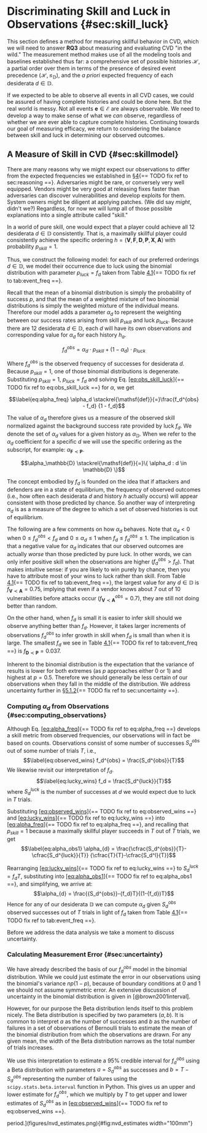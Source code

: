 # Discriminating Skill and Luck in Observations {#sec:skill_luck}

This section defines a method for measuring skillful behavior in
CVD, which we will
need to answer **RQ3** about measuring and evaluating
CVD "in the wild."
The measurement method makes use of all the modeling tools and baselines
established thus far: a comprehensive set of possible histories
$\mathcal{H}$, a partial order over them in terms of the presence of
desired event precedence $(\mathcal{H},\leq_{\mathbb{D}})$, and the *a
priori* expected frequency of each desiderata $d \in \mathbb{D}$.

If we expected to be able to observe all events in all
CVD cases, we could
be assured of having complete histories and could be done here. But the
real world is messy. Not all events $\mathbf{e} \in \mathcal{E}$ are
always observable. We need to develop a way to make sense of what we
*can* observe, regardless of whether we are ever able to capture
complete histories. Continuing towards our goal of measuring efficacy,
we return to considering the balance between skill and luck in
determining our observed outcomes.

## A Measure of Skill in CVD {#sec:skillmodel}

There are many reasons why we might expect our observations to differ
from the expected frequencies we established in
§[4](#sec:reasoning){== TODO fix ref to sec:reasoning ==}.
Adversaries might be rare, or conversely very well equipped. Vendors
might be very good at releasing fixes faster than adversaries can
discover vulnerabilities and develop exploits for them. System owners
might be diligent at applying patches. (We did say *might*, didn't we?)
Regardless, for now we will lump all of those possible explanations into
a single attribute called "skill."

In a world of pure skill, one would expect that a player could achieve
all 12 desiderata $d \in \mathbb{D}$ consistently. That is, a maximally
skillful player could consistently achieve the specific ordering
$h=(\mathbf{V},\mathbf{F},\mathbf{D},\mathbf{P},\mathbf{X},\mathbf{A})$
with probability $p_{skill} = 1$.

Thus, we construct the following model: for each of our preferred
orderings $d \in \mathbb{D}$, we model their occurrence due to luck
using the binomial distribution with parameter $p_{luck} = f_d$ taken
from Table [4.1](#tab:event_freq){== TODO fix ref to tab:event_freq ==}.

Recall that the mean of a binomial distribution is simply the
probability of success $p$, and that the mean of a weighted mixture of
two binomial distributions is simply the weighted mixture of the
individual means. Therefore our model adds a parameter $\alpha_d$ to
represent the weighting between our success rates arising from skill
$p_{skill}$ and luck $p_{luck}$. Because there are 12 desiderata
$d \in \mathbb{D}$, each $d$ will have its own observations and
corresponding value for $\alpha_d$ for each history $h_a$.

$$\label{eq:obs_skill_luck}
    f_d^{obs} = \alpha_d \cdot p_{skill} + (1 - \alpha_d) \cdot p_{luck}$$

Where $f_d^{obs}$ is the observed frequency of successes for desiderata
$d$. Because $p_{skill} = 1$, one of those binomial distributions is
degenerate. Substituting $p_{skill} = 1$, $p_{luck} = f_d$ and solving
Eq. [\[eq:obs_skill_luck\]](#eq:obs_skill_luck){== TODO fix ref to eq:obs_skill_luck ==} for $\alpha$, we get

$$\label{eq:alpha_freq}
    \alpha_d \stackrel{\mathsf{def}}{=}\frac{f_d^{obs} - f_d} {1 - f_d}$$

The value of $\alpha_d$ therefore gives us a measure of the observed
skill normalized against the background success rate provided by luck
$f_d$. We denote the set of $\alpha_d$ values for a given history as
$\alpha_\mathbb{D}$. When we refer to the $\alpha_d$ coefficient for a
specific $d$ we will use the specific ordering as the subscript, for
example: $\alpha_{\mathbf{F} \prec \mathbf{P}}$.

$$\alpha_\mathbb{D} \stackrel{\mathsf{def}}{=}\{ \alpha_d : d \in \mathbb{D} \}$$

The concept embodied by $f_d$ is founded on the idea that if attackers
and defenders are in a state of equilibrium, the frequency of observed
outcomes (i.e., how often each desiderata $d$ and history $h$ actually
occurs) will appear consistent with those predicted by chance. So
another way of interpreting $\alpha_d$ is as a measure of the degree to
which a set of observed histories is out of equilibrium.

The following are a few comments on how $\alpha_d$ behaves. Note that
$\alpha_d < 0$ when $0 \leq f_d^{obs} < f_d$ and
$0 \leq \alpha_d \leq 1$ when $f_d \leq f_d^{obs} \leq 1$. The
implication is that a negative value for $\alpha_d$ indicates that our
observed outcomes are actually *worse* than those predicted by pure
luck. In other words, we can only infer positive skill when the
observations are higher ($f_d^{obs} > f_d$). That makes intuitive sense:
if you are likely to win purely by chance, then you have to attribute
most of your wins to luck rather than skill. From Table
[4.1](#tab:event_freq){== TODO fix ref to tab:event_freq ==},
the largest value for any $d \in \mathbb{D}$ is
$f_{\mathbf{V} \prec \mathbf{A}}=0.75$, implying that even if a vendor
knows about 7 out of 10 vulnerabilities before attacks occur
($f_{\mathbf{V} \prec \mathbf{A}}^{obs} = 0.7$), they are still not
doing better than random.

On the other hand, when $f_d$ is small it is easier to infer skill
should we observe anything better than $f_d$. However, it takes larger
increments of observations $f_d^{obs}$ to infer growth in skill when
$f_d$ is small than when it is large. The smallest $f_d$ we see in Table
[4.1](#tab:event_freq){== TODO fix ref to tab:event_freq ==}
is $f_{\mathbf{D} \prec \mathbf{P}} = 0.037$.

Inherent to the binomial distribution is the expectation that the
variance of results is lower for both extremes (as $p$ approaches either
0 or 1) and highest at $p=0.5$. Therefore we should generally be less
certain of our observations when they fall in the middle of the
distribution. We address uncertainty further in
§[5.1.2](#sec:uncertainty){== TODO fix ref to sec:uncertainty ==}.

### Computing $\alpha_d$ from Observations {#sec:computing_observations}

Although Eq. [\[eq:alpha_freq\]](#eq:alpha_freq){== TODO fix ref to eq:alpha_freq ==} develops a skill metric from observed
frequencies, our observations will in fact be based on counts.
Observations consist of some number of successes $S_d^{obs}$ out of some
number of trials $T$, i.e., $$\label{eq:observed_wins}
    f_d^{obs} = \frac{S_d^{obs}}{T}$$ We likewise revisit our
interpretation of $f_d$. $$\label{eq:lucky_wins}
    f_d = \frac{S_d^{luck}}{T}$$ where $S_d^{luck}$ is the number of
successes at $d$ we would expect due to luck in $T$ trials.

Substituting
[\[eq:observed_wins\]](#eq:observed_wins){== TODO fix ref to eq:observed_wins ==} and
[\[eq:lucky_wins\]](#eq:lucky_wins){== TODO fix ref to eq:lucky_wins ==} into
[\[eq:alpha_freq\]](#eq:alpha_freq){== TODO fix ref to eq:alpha_freq ==}, and recalling that $p_{skill} = 1$ because a
maximally skillful player succeeds in $T$ out of $T$ trials, we get
$$\label{eq:alpha_obs1}
    \alpha_{d} = \frac{\cfrac{S_d^{obs}}{T}-\cfrac{S_d^{luck}}{T}}
    {\cfrac{T}{T}-\cfrac{S_d^l}{T}}$$

Rearranging [\[eq:lucky_wins\]](#eq:lucky_wins){== TODO fix ref to eq:lucky_wins ==} to $S_d^{luck} = {f_d}T$, substituting into
[\[eq:alpha_obs1\]](#eq:alpha_obs1){== TODO fix ref to eq:alpha_obs1 ==}, and simplifying, we arrive at:
$$\alpha_{d} = \frac{{S_d^{obs}}-{f_d}T}{(1-{f_d})T}$$ Hence for any of
our desiderata $\mathbb{D}$ we can compute $\alpha_d$ given $S_d^{obs}$
observed successes out of $T$ trials in light of $f_d$ taken from Table
[4.1](#tab:event_freq){== TODO fix ref to tab:event_freq ==}.

Before we address the data analysis we take a moment to discuss
uncertainty.

### Calculating Measurement Error {#sec:uncertainty}

We have already described the basis of our $f_d^{obs}$ model in the
binomial distribution. While we could just estimate the error in our
observations using the binomial's variance $np(1-p)$, because of
boundary conditions at 0 and 1 we should not assume symmetric error. An
extensive discussion of uncertainty in the binomial distribution is
given in [@brown2001interval].

However, for our purpose the Beta distribution lends itself to this
problem nicely. The Beta distribution is specified by two parameters
$(a,b)$. It is common to interpret $a$ as the number of successes and
$b$ as the number of failures in a set of observations of Bernoulli
trials to estimate the mean of the binomial distribution from which the
observations are drawn. For any given mean, the width of the Beta
distribution narrows as the total number of trials increases.

We use this interpretation to estimate a 95% credible interval for
$f_d^{obs}$ using a Beta distribution with parameters $a = S_d^{obs}$ as
successes and $b = T - S_d^{obs}$ representing the number of failures
using the `scipy.stats.beta.interval` function in Python. This gives us
an upper and lower estimate for $f_d^{obs}$, which we multiply by $T$ to
get upper and lower estimates of $S_d^{obs}$ as in
[\[eq:observed_wins\]](#eq:observed_wins){== TODO fix ref to eq:observed_wins ==}.

period.](figures/nvd_estimates.png){#fig:nvd_estimates width="100mm"}

